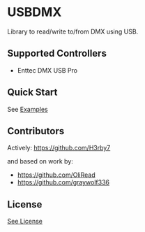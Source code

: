 # USBDMX

Library to read/write to/from DMX using USB.

## Supported Controllers

* Enttec DMX USB Pro

## Quick Start

See [Examples](./controller/enttec/dmxusbpro/README.md#examples)

## Contributors

Actively: https://github.com/H3rby7

and based on work by:

* https://github.com/OliRead
* https://github.com/graywolf336

## License

[See License](./LICENSE.md)